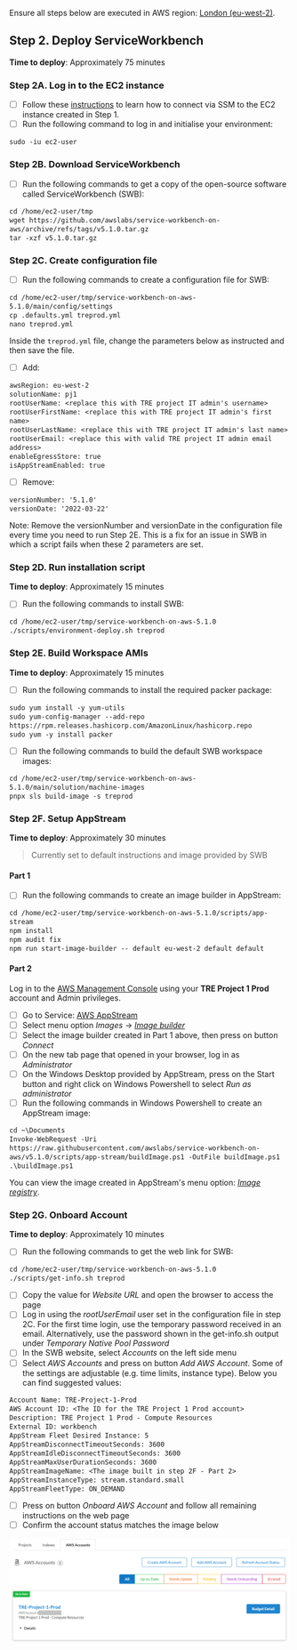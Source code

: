 Ensure all steps below are executed in AWS region: [London (eu-west-2)](https://eu-west-2.console.aws.amazon.com/).

## Step 2. Deploy ServiceWorkbench

**Time to deploy**: Approximately 75 minutes

### Step 2A. Log in to the EC2 instance

- [ ] Follow these [instructions](https://docs.aws.amazon.com/AWSEC2/latest/UserGuide/session-manager.html) to learn how to connect via SSM to the EC2 instance created in Step 1.
- [ ] Run the following command to log in and initialise your environment:
```
sudo -iu ec2-user
```

### Step 2B. Download ServiceWorkbench

- [ ] Run the following commands to get a copy of the open-source software called ServiceWorkbench (SWB):
```
cd /home/ec2-user/tmp
wget https://github.com/awslabs/service-workbench-on-aws/archive/refs/tags/v5.1.0.tar.gz
tar -xzf v5.1.0.tar.gz
```

### Step 2C. Create configuration file

- [ ] Run the following commands to create a configuration file for SWB:
```
cd /home/ec2-user/tmp/service-workbench-on-aws-5.1.0/main/config/settings
cp .defaults.yml treprod.yml
nano treprod.yml
```

Inside the `treprod.yml` file, change the parameters below as instructed and then save the file.

- [ ] Add:
```
awsRegion: eu-west-2
solutionName: pj1
rootUserName: <replace this with TRE project IT admin's username>
rootUserFirstName: <replace this with TRE project IT admin's first name>
rootUserLastName: <replace this with TRE project IT admin's last name>
rootUserEmail: <replace this with valid TRE project IT admin email address>
enableEgressStore: true
isAppStreamEnabled: true
```

- [ ] Remove:
```
versionNumber: '5.1.0'
versionDate: '2022-03-22'
```

Note: Remove the versionNumber and versionDate in the configuration file every time you need to run Step 2E. This is a fix for an issue in SWB in which a script fails when these 2 parameters are set.

### Step 2D. Run installation script

**Time to deploy**: Approximately 15 minutes

- [ ] Run the following commands to install SWB:
```
cd /home/ec2-user/tmp/service-workbench-on-aws-5.1.0
./scripts/environment-deploy.sh treprod
```

### Step 2E. Build Workspace AMIs

**Time to deploy**: Approximately 15 minutes

- [ ] Run the following commands to install the required packer package:
```
sudo yum install -y yum-utils
sudo yum-config-manager --add-repo https://rpm.releases.hashicorp.com/AmazonLinux/hashicorp.repo
sudo yum -y install packer
```

- [ ] Run the following commands to build the default SWB workspace images:
```
cd /home/ec2-user/tmp/service-workbench-on-aws-5.1.0/main/solution/machine-images
pnpx sls build-image -s treprod
```

### Step 2F. Setup AppStream

**Time to deploy**: Approximately 30 minutes

> Currently set to default instructions and image provided by SWB

#### Part 1
- [ ] Run the following commands to create an image builder in AppStream:
```
cd /home/ec2-user/tmp/service-workbench-on-aws-5.1.0/scripts/app-stream
npm install
npm audit fix
npm run start-image-builder -- default eu-west-2 default default
```

#### Part 2

Log in to the [AWS Management Console](https://console.aws.amazon.com/) using your **TRE Project 1 Prod** account and Admin privileges.

- [ ] Go to Service: [AWS AppStream](https://eu-west-2.console.aws.amazon.com/appstream2/home?region=eu-west-2)
- [ ] Select menu option *Images* -> [*Image builder*](https://eu-west-2.console.aws.amazon.com/appstream2/home?region=eu-west-2#/image-builder)
- [ ] Select the image builder created in Part 1 above, then press on button *Connect*
- [ ] On the new tab page that opened in your browser, log in as *Administrator*
- [ ] On the Windows Desktop provided by AppStream, press on the Start button and right click on Windows Powershell to select *Run as administrator*
- [ ] Run the following commands in Windows Powershell to create an AppStream image:
```
cd ~\Documents
Invoke-WebRequest -Uri https://raw.githubusercontent.com/awslabs/service-workbench-on-aws/v5.1.0/scripts/app-stream/buildImage.ps1 -OutFile buildImage.ps1
.\buildImage.ps1
```

You can view the image created in AppStream's menu option: [*Image registry*](https://eu-west-2.console.aws.amazon.com/appstream2/home?region=eu-west-2#/images).

### Step 2G. Onboard Account

**Time to deploy**: Approximately 10 minutes

- [ ] Run the following commands to get the web link for SWB:
```
cd /home/ec2-user/tmp/service-workbench-on-aws-5.1.0
./scripts/get-info.sh treprod
```
- [ ] Copy the value for *Website URL* and open the browser to access the page
- [ ] Log in using the *rootUserEmail* user set in the configuration file in step 2C. For the first time login, use the temporary password received in an email. Alternatively, use the password shown in the get-info.sh output under *Temporary Native Pool Password*
- [ ] In the SWB website, select *Accounts* on the left side menu
- [ ] Select *AWS Accounts* and press on button *Add AWS Account*. Some of the settings are adjustable (e.g. time limits, instance type). Below you can find suggested values:
```
Account Name: TRE-Project-1-Prod
AWS Account ID: <The ID for the TRE Project 1 Prod account>
Description: TRE Project 1 Prod - Compute Resources
External ID: workbench
AppStream Fleet Desired Instance: 5
AppStreamDisconnectTimeoutSeconds: 3600
AppStreamIdleDisconnectTimeoutSeconds: 3600
AppStreamMaxUserDurationSeconds: 3600
AppStreamImageName: <The image built in step 2F - Part 2>
AppStreamInstanceType: stream.standard.small
AppStreamFleetType: ON_DEMAND
```
- [ ] Press on button *Onboard AWS Account* and follow all remaining instructions on the web page
- [ ] Confirm the account status matches the image below

![Onboard AWS Account on SWB](../../res/images/Status-SWBOnboardAccount-Success.png)
